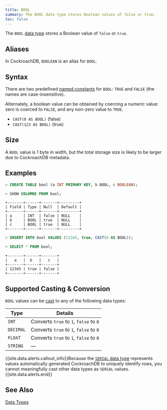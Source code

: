 ```yaml
---
title: BOOL
summary: The BOOL data type stores Boolean values of false or true.
toc: false
---
```


The `BOOL` [data type](data-types.html) stores a Boolean value of `false` or `true`. 

<div id="toc"></div>

## Aliases

In CockroachDB, `BOOLEAN` is an alias for `BOOL`. 

## Syntax

There are two predefined
[named constants](sql-constants.html#named-constants) for `BOOL`:
`TRUE` and `FALSE` (the names are case-insensitive).

Alternately, a boolean value can be obtained by coercing a numeric
value: zero is coerced to `FALSE`, and any non-zero value to `TRUE`.

- `CAST(0 AS BOOL)` (false)
- `CAST(123 AS BOOL)` (true)

## Size

A `BOOL` value is 1 byte in width, but the total storage size is likely to be larger due to CockroachDB metadata.  

## Examples

~~~ sql
> CREATE TABLE bool (a INT PRIMARY KEY, b BOOL, c BOOLEAN);

> SHOW COLUMNS FROM bool;
~~~
~~~
+-------+------+-------+---------+
| Field | Type | Null  | Default |
+-------+------+-------+---------+
| a     | INT  | false | NULL    |
| b     | BOOL | true  | NULL    |
| c     | BOOL | true  | NULL    |
+-------+------+-------+---------+
~~~
~~~ sql
> INSERT INTO bool VALUES (12345, true, CAST(0 AS BOOL));

> SELECT * FROM bool;
~~~
~~~
+-------+------+-------+
|   a   |  b   |   c   |
+-------+------+-------+
| 12345 | true | false |
+-------+------+-------+
~~~

## Supported Casting & Conversion

`BOOL` values can be [cast](data-types.html#data-type-conversions--casts) to any of the following data types:

Type | Details
-----|--------
`INT` | Converts `true` to `1`, `false` to `0`
`DECIMAL` | Converts `true` to `1`, `false` to `0`
`FLOAT` | Converts `true` to `1`, `false` to `0`
`STRING` | ––

{{site.data.alerts.callout_info}}Because the <a href="serial.html"><code>SERIAL</code> data type</a> represents values automatically generated CockroachDB to uniquely identify rows, you cannot meaningfully cast other data types as <code>SERIAL</code> values.{{site.data.alerts.end}}

## See Also

[Data Types](data-types.html)
